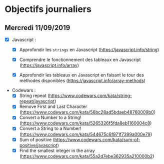 # Objectifs journaliers

## Mercredi 11/09/2019


* [X] Javascript :
  * [X] Approfondir les `strings` en Javascript (https://javascript.info/string)
  * [X] Comprendre le fonctionnement des tableaux en Javascript (https://javascript.info/array)
  * [X] Approfondir les tableaux en Javascript en faisant le tour des méthodes disponibles (https://javascript.info/array-methods)



* Codewars :
  * [X] String repeat (https://www.codewars.com/kata/string-repeat/javascript)
  * [X] Remove First and Last Character (https://www.codewars.com/kata/56bc28ad5bdaeb48760009b0)
  * [X] Convert a Number to a String! (https://www.codewars.com/kata/5265326f5fda8eb1160004c8)
  * [X] Convert a String to a Number! (https://www.codewars.com/kata/544675c6f971f7399a000e79)
  * [X] Sum of positive (https://www.codewars.com/kata/sum-of-positive/javascript)
  * [X] Find the smallest integer in the array (https://www.codewars.com/kata/55a2d7ebe362935a210000b2)
